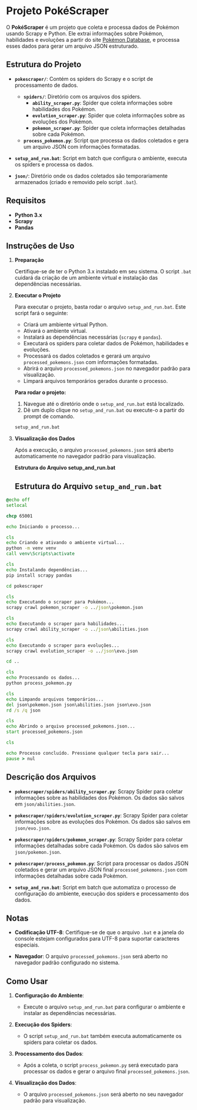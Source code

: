 # Projeto PokéScraper

O **PokéScraper** é um projeto que coleta e processa dados de Pokémon usando Scrapy e Python. Ele extrai informações sobre Pokémon, habilidades e evoluções a partir do site [Pokémon Database](https://pokemondb.net), e processa esses dados para gerar um arquivo JSON estruturado.

## Estrutura do Projeto

- **`pokescraper/`**: Contém os spiders do Scrapy e o script de processamento de dados.
  - **`spiders/`**: Diretório com os arquivos dos spiders.
    - **`ability_scraper.py`**: Spider que coleta informações sobre habilidades dos Pokémon.
    - **`evolution_scraper.py`**: Spider que coleta informações sobre as evoluções dos Pokémon.
    - **`pokemon_scraper.py`**: Spider que coleta informações detalhadas sobre cada Pokémon.
  - **`process_pokemon.py`**: Script que processa os dados coletados e gera um arquivo JSON com informações formatadas.

- **`setup_and_run.bat`**: Script em batch que configura o ambiente, executa os spiders e processa os dados.

- **`json/`**: Diretório onde os dados coletados são temporariamente armazenados (criado e removido pelo script `.bat`).

## Requisitos

- **Python 3.x**
- **Scrapy**
- **Pandas**

## Instruções de Uso

1. **Preparação**

   Certifique-se de ter o Python 3.x instalado em seu sistema. O script `.bat` cuidará da criação de um ambiente virtual e instalação das dependências necessárias.

2. **Executar o Projeto**

   Para executar o projeto, basta rodar o arquivo `setup_and_run.bat`. Este script fará o seguinte:

   - Criará um ambiente virtual Python.
   - Ativará o ambiente virtual.
   - Instalará as dependências necessárias (`scrapy` e `pandas`).
   - Executará os spiders para coletar dados de Pokémon, habilidades e evoluções.
   - Processará os dados coletados e gerará um arquivo `processed_pokemons.json` com informações formatadas.
   - Abrirá o arquivo `processed_pokemons.json` no navegador padrão para visualização.
   - Limpará arquivos temporários gerados durante o processo.

   **Para rodar o projeto:**

   1. Navegue até o diretório onde o `setup_and_run.bat` está localizado.
   2. Dê um duplo clique no `setup_and_run.bat` ou execute-o a partir do prompt de comando.

   ```sh
   setup_and_run.bat

3. **Visualização dos Dados**

   Após a execução, o arquivo `processed_pokemons.json` será aberto automaticamente no navegador padrão para visualização.

   **Estrutura do Arquivo setup_and_run.bat**
   ## Estrutura do Arquivo `setup_and_run.bat`

  ```bat
  @echo off
  setlocal
  
  chcp 65001
  
  echo Iniciando o processo...
  
  cls
  echo Criando e ativando o ambiente virtual...
  python -m venv venv
  call venv\Scripts\activate
  
  cls
  echo Instalando dependências...
  pip install scrapy pandas
  
  cd pokescraper
  
  cls
  echo Executando o scraper para Pokémon...
  scrapy crawl pokemon_scraper -o ../json\pokemon.json
  
  cls
  echo Executando o scraper para habilidades...
  scrapy crawl ability_scraper -o ../json\abilities.json
  
  cls
  echo Executando o scraper para evoluções...
  scrapy crawl evolution_scraper -o ../json\evo.json
  
  cd ..
  
  cls
  echo Processando os dados...
  python process_pokemon.py
  
  cls
  echo Limpando arquivos temporários...
  del json\pokemon.json json\abilities.json json\evo.json
  rd /s /q json
  
  cls
  echo Abrindo o arquivo processed_pokemons.json...
  start processed_pokemons.json
  
  cls
  
  echo Processo concluído. Pressione qualquer tecla para sair...
  pause > nul
```
## Descrição dos Arquivos

- **`pokescraper/spiders/ability_scraper.py`**: Scrapy Spider para coletar informações sobre as habilidades dos Pokémon. Os dados são salvos em `json/abilities.json`.

- **`pokescraper/spiders/evolution_scraper.py`**: Scrapy Spider para coletar informações sobre as evoluções dos Pokémon. Os dados são salvos em `json/evo.json`.

- **`pokescraper/spiders/pokemon_scraper.py`**: Scrapy Spider para coletar informações detalhadas sobre cada Pokémon. Os dados são salvos em `json/pokemon.json`.

- **`pokescraper/process_pokemon.py`**: Script para processar os dados JSON coletados e gerar um arquivo JSON final `processed_pokemons.json` com informações detalhadas sobre cada Pokémon.

- **`setup_and_run.bat`**: Script em batch que automatiza o processo de configuração do ambiente, execução dos spiders e processamento dos dados.

## Notas

- **Codificação UTF-8**: Certifique-se de que o arquivo `.bat` e a janela do console estejam configurados para UTF-8 para suportar caracteres especiais.

- **Navegador**: O arquivo `processed_pokemons.json` será aberto no navegador padrão configurado no sistema.

## Como Usar

1. **Configuração do Ambiente**:
   - Execute o arquivo `setup_and_run.bat` para configurar o ambiente e instalar as dependências necessárias.

2. **Execução dos Spiders**:
   - O script `setup_and_run.bat` também executa automaticamente os spiders para coletar os dados.

3. **Processamento dos Dados**:
   - Após a coleta, o script `process_pokemon.py` será executado para processar os dados e gerar o arquivo final `processed_pokemons.json`.

4. **Visualização dos Dados**:
   - O arquivo `processed_pokemons.json` será aberto no seu navegador padrão para visualização.

